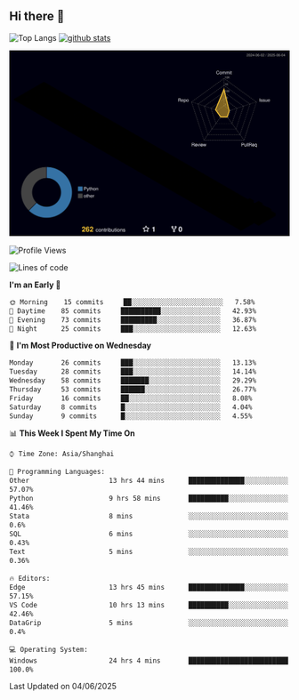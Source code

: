 ## Hi there 👋
<p align="left"> 
  <img alt="Top Langs" height="150px" src="https://github-readme-stats.vercel.app/api/top-langs/?username=Sierraki&layout=compact&show_icons=true&theme=onedark" />
  <a href="https://github.com/Sierraki/LC_Solve">
   <img alt="github stats"height="150px"  src="https://github-readme-stats.vercel.app/api/pin/?username=Sierraki&repo=LC_Solve&theme=onedark&show_icons=true" />
  </a>

![](./profile-3d-contrib/profile-night-rainbow.svg)

<!--START_SECTION:waka-->
![Profile Views](http://img.shields.io/badge/Profile%20Views-0-blue)

![Lines of code](https://img.shields.io/badge/From%20Hello%20World%20I%27ve%20Written-1218%20lines%20of%20code-blue)

**I'm an Early 🐤** 

```text
🌞 Morning    15 commits     ██░░░░░░░░░░░░░░░░░░░░░░░   7.58% 
🌆 Daytime    85 commits     ██████████░░░░░░░░░░░░░░░   42.93% 
🌃 Evening    73 commits     █████████░░░░░░░░░░░░░░░░   36.87% 
🌙 Night      25 commits     ███░░░░░░░░░░░░░░░░░░░░░░   12.63%

```
📅 **I'm Most Productive on Wednesday** 

```text
Monday       26 commits     ███░░░░░░░░░░░░░░░░░░░░░░   13.13% 
Tuesday      28 commits     ███░░░░░░░░░░░░░░░░░░░░░░   14.14% 
Wednesday    58 commits     ███████░░░░░░░░░░░░░░░░░░   29.29% 
Thursday     53 commits     ██████░░░░░░░░░░░░░░░░░░░   26.77% 
Friday       16 commits     ██░░░░░░░░░░░░░░░░░░░░░░░   8.08% 
Saturday     8 commits      █░░░░░░░░░░░░░░░░░░░░░░░░   4.04% 
Sunday       9 commits      █░░░░░░░░░░░░░░░░░░░░░░░░   4.55%

```


📊 **This Week I Spent My Time On** 

```text
⌚︎ Time Zone: Asia/Shanghai

💬 Programming Languages: 
Other                    13 hrs 44 mins      ██████████████░░░░░░░░░░░   57.07% 
Python                   9 hrs 58 mins       ██████████░░░░░░░░░░░░░░░   41.46% 
Stata                    8 mins              ░░░░░░░░░░░░░░░░░░░░░░░░░   0.6% 
SQL                      6 mins              ░░░░░░░░░░░░░░░░░░░░░░░░░   0.43% 
Text                     5 mins              ░░░░░░░░░░░░░░░░░░░░░░░░░   0.36%

🔥 Editors: 
Edge                     13 hrs 45 mins      ██████████████░░░░░░░░░░░   57.15% 
VS Code                  10 hrs 13 mins      ██████████░░░░░░░░░░░░░░░   42.46% 
DataGrip                 5 mins              ░░░░░░░░░░░░░░░░░░░░░░░░░   0.4%

💻 Operating System: 
Windows                  24 hrs 4 mins       █████████████████████████   100.0%

```


 Last Updated on 04/06/2025
<!--END_SECTION:waka-->
